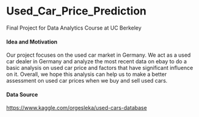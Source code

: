 # Used_Car_Price_Prediction
Final Project for Data Analytics Course at UC Berkeley

#### Idea and Motivation
Our project focuses on the used car market in Germany. We act as a used car dealer in Germany and analyze the most recent data on ebay to do a basic analysis on used car price and factors that have significant influence on it. Overall, we hope this analysis can help us to make a better assessment on used car prices when we buy and sell used cars.

#### Data Source
https://www.kaggle.com/orgesleka/used-cars-database
